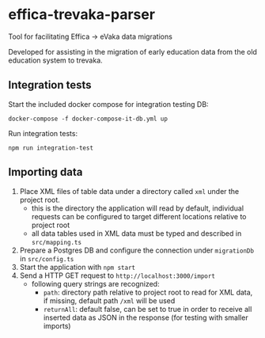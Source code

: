 # effica-trevaka-parser
Tool for facilitating Effica -> eVaka data migrations

Developed for assisting in the migration of early education data from the old education system to trevaka.

## Integration tests

Start the included docker compose for integration testing DB:
```
docker-compose -f docker-compose-it-db.yml up
```

Run integration tests:
```
npm run integration-test
```
## Importing data

1. Place XML files of table data under a directory called `xml` under the project root.
   - this is the directory the application will read by default, individual requests can be configured to target different locations relative to project root
   - all data tables used in XML data must be typed and described in `src/mapping.ts`
2. Prepare a Postgres DB and configure the connection under `migrationDb` in `src/config.ts`
3. Start the application with `npm start` 
4. Send a HTTP GET request to `http://localhost:3000/import`
   - following query strings are recognized:
     - `path`: directory path relative to project root to read for XML data, if missing, default path `/xml` will be used
     - `returnAll`: default false, can be set to true in order to receive all inserted data as JSON in the response (for testing with smaller imports) 
